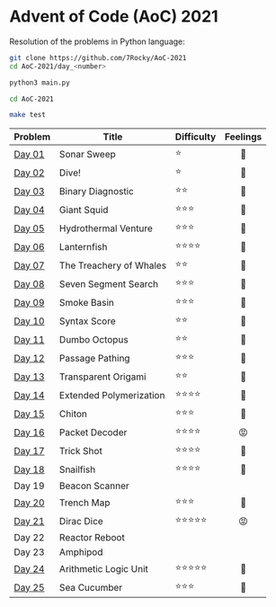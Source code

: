 # Advent of Code (AoC) 2021

Resolution of the problems in Python language:

```bash
git clone https://github.com/7Rocky/AoC-2021
cd AoC-2021/day_<number>

python3 main.py
```

```bash
cd AoC-2021

make test
```

| Problem          | Title                   | Difficulty                     | Feelings         |
| ---------------- | ----------------------- | ------------------------------ |:----------------:|
| [Day 01](day_01) | Sonar Sweep             | :star:                         | :shrug:          |
| [Day 02](day_02) | Dive!                   | :star:                         | :shrug:          |
| [Day 03](day_03) | Binary Diagnostic       | :star::star:                   | :raised_eyebrow: |
| [Day 04](day_04) | Giant Squid             | :star::star::star:             | :thinking:       |
| [Day 05](day_05) | Hydrothermal Venture    | :star::star::star:             | :raised_eyebrow: |
| [Day 06](day_06) | Lanternfish             | :star::star::star::star:       | :exploding_head: |
| [Day 07](day_07) | The Treachery of Whales | :star::star:                   | :star_struck:    |
| [Day 08](day_08) | Seven Segment Search    | :star::star::star:             | :blue_heart:     |
| [Day 09](day_09) | Smoke Basin             | :star::star::star:             | :blue_heart:     |
| [Day 10](day_10) | Syntax Score            | :star::star:                   | :star_struck:    |
| [Day 11](day_11) | Dumbo Octopus           | :star::star:                   | :shrug:          |
| [Day 12](day_12) | Passage Pathing         | :star::star::star:             | :blue_heart:     |
| [Day 13](day_13) | Transparent Origami     | :star::star:                   | :star_struck:    |
| [Day 14](day_14) | Extended Polymerization | :star::star::star::star:       | :exploding_head: |
| [Day 15](day_15) | Chiton                  | :star::star::star:             | :star_struck:    |
| [Day 16](day_16) | Packet Decoder          | :star::star::star::star:       | :rage:           |
| [Day 17](day_17) | Trick Shot              | :star::star::star::star:       | :blue_heart:     |
| [Day 18](day_18) | Snailfish               | :star::star::star::star:       | :exploding_head: |
| Day 19           | Beacon Scanner          |                                |                  |
| [Day 20](day_20) | Trench Map              | :star::star::star:             | :shrug:          |
| [Day 21](day_21) | Dirac Dice              | :star::star::star::star::star: | :rage:           |
| Day 22           | Reactor Reboot          |                                |                  |
| Day 23           | Amphipod                |                                |                  |
| [Day 24](day_24) | Arithmetic Logic Unit   | :star::star::star::star::star: | :blue_heart:     |
| [Day 25](day_25) | Sea Cucumber            | :star::star::star:             | :raised_eyebrow: |
